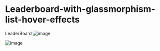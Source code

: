 # Leaderboard-with-glassmorphism-list-hover-effects
LeaderBoard
![image](https://user-images.githubusercontent.com/93258349/216397136-78fb5b18-ecde-434a-87d6-f5f986d0eba5.png)

![image](https://user-images.githubusercontent.com/93258349/216397273-dd3d8c5b-2fd4-4a5c-8814-f69e342c7e48.png)
